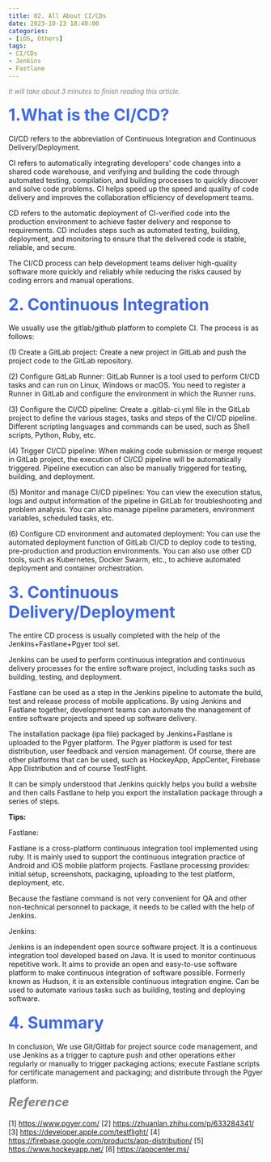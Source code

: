 ```yaml
---
title: 02. All About CI/CDs
date: 2023-10-23 18:40:00
categories: 
- [iOS, Others]
tags:
- CI/CDs
- Jenkins
- Fastlane
---
```


<font color=gray size=2>*It will take about 3 minutes to finish reading this article.*</font>


#### <font size=6 color=#4169E1>1.What is the CI/CD?</font> 

CI/CD refers to the abbreviation of Continuous Integration and Continuous Delivery/Deployment.

CI refers to automatically integrating developers' code changes into a shared code warehouse, and verifying and building the code through automated testing, compilation, and building processes to quickly discover and solve code problems. CI helps speed up the speed and quality of code delivery and improves the collaboration efficiency of development teams.

CD refers to the automatic deployment of CI-verified code into the production environment to achieve faster delivery and response to requirements. CD includes steps such as automated testing, building, deployment, and monitoring to ensure that the delivered code is stable, reliable, and secure.

The CI/CD process can help development teams deliver high-quality software more quickly and reliably while reducing the risks caused by coding errors and manual operations.

#### <font size=6 color=#4169E1>2. Continuous Integration</font>

We usually use the gitlab/github platform to complete CI. The process is as follows:      

(1) Create a GitLab project: Create a new project in GitLab and push the project code to the GitLab repository.

(2) Configure GitLab Runner: GitLab Runner is a tool used to perform CI/CD tasks and can run on Linux, Windows or macOS. You need to register a Runner in GitLab and configure the environment in which the Runner runs.

(3) Configure the CI/CD pipeline: Create a .gitlab-ci.yml file in the GitLab project to define the various stages, tasks and steps of the CI/CD pipeline. Different scripting languages and commands can be used, such as Shell scripts, Python, Ruby, etc.

(4) Trigger CI/CD pipeline: When making code submission or merge request in GitLab project, the execution of CI/CD pipeline will be automatically triggered. Pipeline execution can also be manually triggered for testing, building, and deployment.

(5) Monitor and manage CI/CD pipelines: You can view the execution status, logs and output information of the pipeline in GitLab for troubleshooting and problem analysis. You can also manage pipeline parameters, environment variables, scheduled tasks, etc.

(6) Configure CD environment and automated deployment: You can use the automated deployment function of GitLab CI/CD to deploy code to testing, pre-production and production environments. You can also use other CD tools, such as Kubernetes, Docker Swarm, etc., to achieve automated deployment and container orchestration.


#### <font size=6 color=#4169E1>3. Continuous Delivery/Deployment</font> 

The entire CD process is usually completed with the help of the Jenkins+Fastlane+Pgyer tool set.

Jenkins can be used to perform continuous integration and continuous delivery processes for the entire software project, including tasks such as building, testing, and deployment. 

Fastlane can be used as a step in the Jenkins pipeline to automate the build, test and release process of mobile applications. By using Jenkins and Fastlane together, development teams can automate the management of entire software projects and speed up software delivery.

The installation package (ipa file) packaged by Jenkins+Fastlane is uploaded to the Pgyer platform.
The Pgyer platform is used for test distribution, user feedback and version management. Of course, there are other platforms that can be used, such as HockeyApp, AppCenter, Firebase App Distribution and of course TestFlight.

It can be simply understood that Jenkins quickly helps you build a website and then calls Fastlane to help you export the installation package through a series of steps.

**Tips:**

Fastlane:

Fastlane is a cross-platform continuous integration tool implemented using ruby. It is mainly used to support the continuous integration practice of Android and iOS mobile platform projects. Fastlane processing provides: initial setup, screenshots, packaging, uploading to the test platform, deployment, etc.

Because the fastlane command is not very convenient for QA and other non-technical personnel to package, it needs to be called with the help of Jenkins.

Jenkins: 

Jenkins is an independent open source software project. It is a continuous integration tool developed based on Java. It is used to monitor continuous repetitive work. It aims to provide an open and easy-to-use software platform to make continuous integration of software possible. Formerly known as Hudson, it is an extensible continuous integration engine. Can be used to automate various tasks such as building, testing and deploying software.

#### <font size=6 color=#4169E1>4. Summary</font> 

In conclusion, We use Git/Gitlab for project source code management, and use Jenkins as a trigger to capture push and other operations either regularly or manually to trigger packaging actions; execute Fastlane scripts for certificate management and packaging; and distribute through the Pgyer platform.


#### <font size=5 color=gray>*Reference*</font>
[1] https://www.pgyer.com/
[2] https://zhuanlan.zhihu.com/p/633284341/
[3] https://developer.apple.com/testflight/
[4] https://firebase.google.com/products/app-distribution/
[5] https://www.hockeyapp.net/
[6] https://appcenter.ms/


